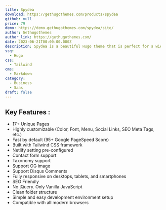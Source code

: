 ```yaml
---
title: Spydea
download: https://gethugothemes.com/products/spydea
github: null
price: 79
demo: https://demo.gethugothemes.com/spydea/site/
author: Gethugothemes
author_link: https://gethugothemes.com/
date: 2023-06-21T00:00:00.000Z
description: Spydea is a beautiful Hugo theme that is perfect for a wide variety of businesses, including SaaS, startups, and agencies
ssg:
  - Hugo
css:
  - Tailwind
cms:
  - Markdown
category:
  - Business
  - Saas
draft: false
---
```


## Key Features :

- 17+ Unique Pages
- Highly customizable (Color, Font, Menu, Social Links, SEO Meta Tags, etc.)
- Fast by default (95+ Google PageSpeed Score)
- Built with Tailwind CSS framework
- Netlify setting pre-configured
- Contact form support
- Taxonomy support
- Support OG image
- Support Disqus Comments
- Fully responsive on desktops, tablets, and smartphones
- SEO Friendly
- No jQuery. Only Vanilla JavaScript
- Clean folder structure
- Simple and easy development environment setup
- Compatible with all modern browsers
